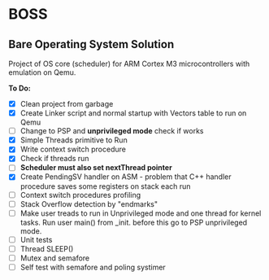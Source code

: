 # BOSS

## Bare Operating System Solution

Project of OS core (scheduler) for ARM Cortex M3 microcontrollers with emulation on Qemu.

**To Do:**

- [x] Clean project from garbage
- [x] Create Linker script and normal startup with Vectors table to run on Qemu
- [ ] Change to PSP and **unprivileged mode** check if works
- [x] Simple Threads primitive to Run
- [x] Write context switch procedure
- [x] Check if threads run
- [ ] **Scheduler must also set nextThread pointer**
- [x] Create PendingSV handler on ASM - problem that C++ handler procedure saves some registers on stack each run
- [ ] Context switch procedures profiling
- [ ] Stack Overflow detection by "endmarks"
- [ ] Make user treads to run in Unprivileged mode and one thread for kernel tasks. Run user main() from _init. before this go to PSP unprivileged mode.
- [ ] Unit tests
- [ ] Thread SLEEP()
- [ ] Mutex and semafore
- [ ] Self test with semafore and poling systimer

